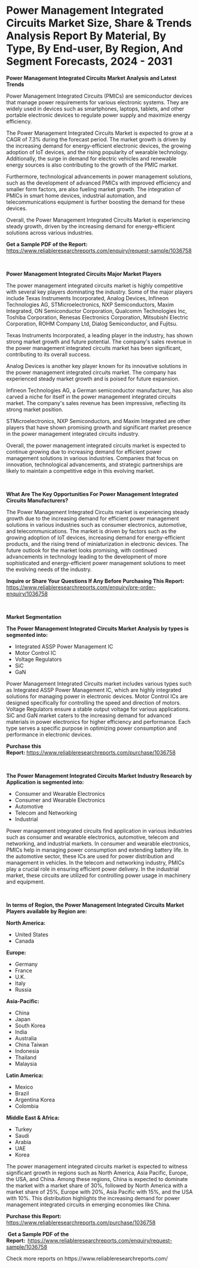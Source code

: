 <p><h1>Power Management Integrated Circuits Market Size, Share & Trends Analysis Report By Material, By Type, By End-user, By Region, And Segment Forecasts, 2024 - 2031</h1></p><p><strong>Power Management Integrated Circuits Market Analysis and Latest Trends</strong></p>
<p><p>Power Management Integrated Circuits (PMICs) are semiconductor devices that manage power requirements for various electronic systems. They are widely used in devices such as smartphones, laptops, tablets, and other portable electronic devices to regulate power supply and maximize energy efficiency.</p><p>The Power Management Integrated Circuits Market is expected to grow at a CAGR of 7.3% during the forecast period. The market growth is driven by the increasing demand for energy-efficient electronic devices, the growing adoption of IoT devices, and the rising popularity of wearable technology. Additionally, the surge in demand for electric vehicles and renewable energy sources is also contributing to the growth of the PMIC market.</p><p>Furthermore, technological advancements in power management solutions, such as the development of advanced PMICs with improved efficiency and smaller form factors, are also fueling market growth. The integration of PMICs in smart home devices, industrial automation, and telecommunications equipment is further boosting the demand for these devices.</p><p>Overall, the Power Management Integrated Circuits Market is experiencing steady growth, driven by the increasing demand for energy-efficient solutions across various industries.</p></p>
<p><strong>Get a Sample PDF of the Report:&nbsp;</strong> <a href="https://www.reliableresearchreports.com/enquiry/request-sample/1036758">https://www.reliableresearchreports.com/enquiry/request-sample/1036758</a></p>
<p>&nbsp;</p>
<p><strong>Power Management Integrated Circuits Major Market Players</strong></p>
<p><p>The power management integrated circuits market is highly competitive with several key players dominating the industry. Some of the major players include Texas Instruments Incorporated, Analog Devices, Infineon Technologies AG, STMicroelectronics, NXP Semiconductors, Maxim Integrated, ON Semiconductor Corporation, Qualcomm Technologies Inc, Toshiba Corporation, Renesas Electronics Corporation, Mitsubishi Electric Corporation, ROHM Company Ltd, Dialog Semiconductor, and Fujitsu.</p><p>Texas Instruments Incorporated, a leading player in the industry, has shown strong market growth and future potential. The company's sales revenue in the power management integrated circuits market has been significant, contributing to its overall success.</p><p>Analog Devices is another key player known for its innovative solutions in the power management integrated circuits market. The company has experienced steady market growth and is poised for future expansion.</p><p>Infineon Technologies AG, a German semiconductor manufacturer, has also carved a niche for itself in the power management integrated circuits market. The company's sales revenue has been impressive, reflecting its strong market position.</p><p>STMicroelectronics, NXP Semiconductors, and Maxim Integrated are other players that have shown promising growth and significant market presence in the power management integrated circuits industry.</p><p>Overall, the power management integrated circuits market is expected to continue growing due to increasing demand for efficient power management solutions in various industries. Companies that focus on innovation, technological advancements, and strategic partnerships are likely to maintain a competitive edge in this evolving market.</p></p>
<p>&nbsp;</p>
<p><strong>What Are The Key Opportunities For Power Management Integrated Circuits Manufacturers?</strong></p>
<p><p>The Power Management Integrated Circuits market is experiencing steady growth due to the increasing demand for efficient power management solutions in various industries such as consumer electronics, automotive, and telecommunications. The market is driven by factors such as the growing adoption of IoT devices, increasing demand for energy-efficient products, and the rising trend of miniaturization in electronic devices. The future outlook for the market looks promising, with continued advancements in technology leading to the development of more sophisticated and energy-efficient power management solutions to meet the evolving needs of the industry.</p></p>
<p><strong>Inquire or Share Your Questions If Any Before Purchasing This Report:</strong> <a href="https://www.reliableresearchreports.com/enquiry/pre-order-enquiry/1036758">https://www.reliableresearchreports.com/enquiry/pre-order-enquiry/1036758</a></p>
<p>&nbsp;</p>
<p><strong>Market Segmentation</strong></p>
<p><strong>The Power Management Integrated Circuits Market Analysis by types is segmented into:</strong></p>
<p><ul><li>Integrated ASSP Power Management IC</li><li>Motor Control IC</li><li>Voltage Regulators</li><li>SiC</li><li>GaN</li></ul></p>
<p><p>Power Management Integrated Circuits market includes various types such as Integrated ASSP Power Management IC, which are highly integrated solutions for managing power in electronic devices. Motor Control ICs are designed specifically for controlling the speed and direction of motors. Voltage Regulators ensure a stable output voltage for various applications. SiC and GaN market caters to the increasing demand for advanced materials in power electronics for higher efficiency and performance. Each type serves a specific purpose in optimizing power consumption and performance in electronic devices.</p></p>
<p><strong>Purchase this Report:&nbsp;</strong><a href="https://www.reliableresearchreports.com/purchase/1036758">https://www.reliableresearchreports.com/purchase/1036758</a></p>
<p>&nbsp;</p>
<p><strong>The Power Management Integrated Circuits Market Industry Research by Application is segmented into:</strong></p>
<p><ul><li>Consumer and Wearable Electronics</li><li>Consumer and Wearable Electronics</li><li>Automotive</li><li>Telecom and Networking</li><li>Industrial</li></ul></p>
<p><p>Power management integrated circuits find application in various industries such as consumer and wearable electronics, automotive, telecom and networking, and industrial markets. In consumer and wearable electronics, PMICs help in managing power consumption and extending battery life. In the automotive sector, these ICs are used for power distribution and management in vehicles. In the telecom and networking industry, PMICs play a crucial role in ensuring efficient power delivery. In the industrial market, these circuits are utilized for controlling power usage in machinery and equipment.</p></p>
<p>&nbsp;</p>
<p><strong>In terms of Region, the Power Management Integrated Circuits Market Players available by Region are:</strong></p>
<p>
    <p> <strong> North America: </strong>
        <ul>
            <li>United States</li>
            <li>Canada</li>
        </ul>
        </p> 
    <p> <strong> Europe: </strong>
        <ul>
            <li>Germany</li>
            <li>France</li>
            <li>U.K.</li>
            <li>Italy</li>
            <li>Russia</li>
        </ul>
        </p> 
    <p> <strong> Asia-Pacific: </strong>
        <ul>
            <li>China</li>
            <li>Japan</li>
            <li>South Korea</li>
            <li>India</li>
            <li>Australia</li>
            <li>China Taiwan</li>
            <li>Indonesia</li>
            <li>Thailand</li>
            <li>Malaysia</li>
        </ul>
        </p> 
    <p> <strong> Latin America: </strong>
        <ul>
            <li>Mexico</li>
            <li>Brazil</li>
            <li>Argentina Korea</li>
            <li>Colombia</li>
        </ul>
        </p> 
    <p> <strong> Middle East & Africa: </strong>
        <ul>
            <li>Turkey</li>
            <li>Saudi</li>
            <li>Arabia</li>
            <li>UAE</li>
            <li>Korea</li>
        </ul>
    </p>
    </p>
<p><p>The power management integrated circuits market is expected to witness significant growth in regions such as North America, Asia Pacific, Europe, the USA, and China. Among these regions, China is expected to dominate the market with a market share of 30%, followed by North America with a market share of 25%, Europe with 20%, Asia Pacific with 15%, and the USA with 10%. This distribution highlights the increasing demand for power management integrated circuits in emerging economies like China.</p></p>
<p><strong>Purchase this Report: </strong><a href="https://www.reliableresearchreports.com/purchase/1036758">https://www.reliableresearchreports.com/purchase/1036758</a></p>
<p>&nbsp;<strong>Get a Sample PDF of the Report:&nbsp;&nbsp;</strong><a href="https://www.reliableresearchreports.com/enquiry/request-sample/1036758">https://www.reliableresearchreports.com/enquiry/request-sample/1036758</a></p>
<p><strong></strong></p>
<p>Check more reports on https://www.reliableresearchreports.com/</p>